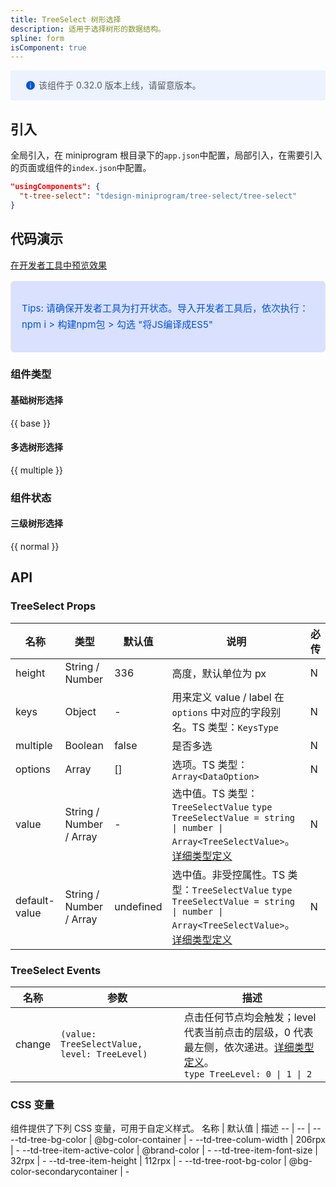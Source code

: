```yaml
---
title: TreeSelect 树形选择
description: 适用于选择树形的数据结构。
spline: form
isComponent: true
---
```


<div style="background: #ecf2fe; display: flex; align-items: center; line-height: 20px; padding: 14px 24px; border-radius: 3px; color: #555a65">
  <svg fill="none" viewBox="0 0 16 16" width="16px" height="16px" style="margin-right: 5px">
    <path fill="#0052d9" d="M8 15A7 7 0 108 1a7 7 0 000 14zM7.4 4h1.2v1.2H7.4V4zm.1 2.5h1V12h-1V6.5z" fillOpacity="0.9"></path>
  </svg>
  该组件于 0.32.0 版本上线，请留意版本。
</div>

## 引入

全局引入，在 miniprogram 根目录下的`app.json`中配置，局部引入，在需要引入的页面或组件的`index.json`中配置。

```json
"usingComponents": {
  "t-tree-select": "tdesign-miniprogram/tree-select/tree-select"
}
```

## 代码演示

<a href="https://developers.weixin.qq.com/s/Bl64Ximr7LSl" title="在开发者工具中预览效果" target="_blank" rel="noopener noreferrer"> 在开发者工具中预览效果 </a>

<blockquote style="background-color: #d9e1ff; font-size: 15px; line-height: 26px;margin: 16px 0 0;padding: 16px; border-radius: 6px; color: #0052d9" >
<p>Tips: 请确保开发者工具为打开状态。导入开发者工具后，依次执行：npm i > 构建npm包 > 勾选 "将JS编译成ES5"</p>
</blockquote>

### 组件类型

#### 基础树形选择

{{ base }}

#### 多选树形选择

{{ multiple }}

### 组件状态

#### 三级树形选择

{{ normal }}

## API
### TreeSelect Props

名称 | 类型 | 默认值 | 说明 | 必传
-- | -- | -- | -- | --
height | String / Number | 336 | 高度，默认单位为 px | N
keys | Object | - | 用来定义 value / label 在 `options` 中对应的字段别名。TS 类型：`KeysType` | N
multiple | Boolean | false | 是否多选 | N
options | Array | [] | 选项。TS 类型：`Array<DataOption>` | N
value | String / Number / Array | - | 选中值。TS 类型：`TreeSelectValue` `type TreeSelectValue = string \| number \| Array<TreeSelectValue>`。[详细类型定义](https://github.com/Tencent/tdesign-miniprogram/tree/develop/src/tree-select/type.ts) | N
default-value | String / Number / Array | undefined | 选中值。非受控属性。TS 类型：`TreeSelectValue` `type TreeSelectValue = string \| number \| Array<TreeSelectValue>`。[详细类型定义](https://github.com/Tencent/tdesign-miniprogram/tree/develop/src/tree-select/type.ts) | N

### TreeSelect Events

名称 | 参数 | 描述
-- | -- | --
change | `(value: TreeSelectValue, level: TreeLevel) ` | 点击任何节点均会触发；level 代表当前点击的层级，0 代表最左侧，依次递进。[详细类型定义](https://github.com/Tencent/tdesign-miniprogram/tree/develop/src/tree-select/type.ts)。<br/>`type TreeLevel: 0 \| 1 \| 2`<br/>


### CSS 变量
组件提供了下列 CSS 变量，可用于自定义样式。
名称 | 默认值 | 描述 
-- | -- | --
--td-tree-bg-color | @bg-color-container | - 
--td-tree-colum-width | 206rpx | - 
--td-tree-item-active-color | @brand-color | - 
--td-tree-item-font-size | 32rpx | - 
--td-tree-item-height | 112rpx | - 
--td-tree-root-bg-color | @bg-color-secondarycontainer | - 
